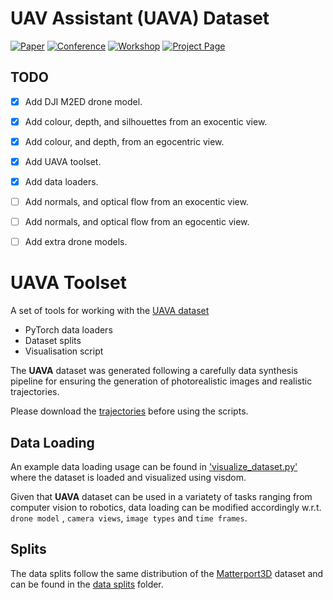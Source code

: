 # **UAV Assistant (UAVA) Dataset**

[![Paper](http://img.shields.io/badge/DronePose-arxiv.2008.08823-critical.svg?style=plastic)](https://arxiv.org/abs/2008.08823)
[![Conference](http://img.shields.io/badge/ECCV-2020-blue.svg?style=plastic)](https://eccv2020.eu/)
[![Workshop](http://img.shields.io/badge/R6D-2020-darkblue.svg?style=plastic)](http://cmp.felk.cvut.cz/sixd/workshop_2020/)
[![Project Page](http://img.shields.io/badge/Project-Page-blueviolet.svg?style=plastic)](https://vcl3d.github.io/UAVA/)

## TODO
- [x] Add DJI M2ED drone model.
- [x] Add colour, depth, and silhouettes from an exocentic view.
- [x] Add colour, and depth, from an egocentric view.
- [x] Add UAVA toolset.
- [x] Add data loaders.
- [ ] Add normals, and optical flow from an exocentic view.
- [ ] Add normals, and optical flow from an egocentic view.
- [ ] Add extra drone models.


# UAVA Toolset
A set of tools for working with the [UAVA dataset](https://vcl3d.github.io/UAVA/)
  - PyTorch data loaders
  - Dataset splits
  - Visualisation script

The **UAVA** dataset was generated following a carefully data synthesis pipeline for ensuring the generation of photorealistic images and realistic trajectories.

Please download the [trajectories](https://vcl3d.github.io/UAVA/trajectories/trajectories.zip) before using the scripts.
 

## Data Loading
An example data loading usage can be found in ['visualize_dataset.py'](./visualize_dataset.py) where the dataset is loaded and visualized using visdom.

Given that **UAVA** dataset can be used in a variatety of tasks ranging from computer vision to robotics, data loading can be modified accordingly w.r.t. `drone model` , `camera views`, `image types` and `time frames`.

## Splits
The data splits follow the same distribution of the [Matterport3D](https://niessner.github.io/Matterport/) dataset and can be found in the [data splits](data%20splits) folder. 
